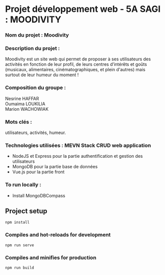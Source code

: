 # Projet développement web - 5A SAGI : MOODIVITY

### Nom du projet : Moodivity

### Description du projet :  
Moodivity est un site web qui permet de proposer à ses utilisateurs des activités en fonction de leur profil, de leurs centres d’intérêts et goûts (musicaux, alimentaires, cinématographiques, et plein d'autres) mais surtout de leur humeur du moment !
  
  
### Composition du groupe :  
Nesrine HAFFAR  
Oumaima LOUKILIA  
Marion WACHOWIAK  
  
  
### Mots clés :  
utilisateurs, activités, humeur.  
  
  
### Technologies utilisées : MEVN Stack CRUD web application
- NodeJS et Express pour la partie authentification et gestion des utilisateurs
- MongoDB pour la partie base de données
- Vue.js pour la partie front
  
    
### To run locally : 
* Install MongoDBCompass

## Project setup
```
npm install
```

### Compiles and hot-reloads for development
```
npm run serve
```

### Compiles and minifies for production
```
npm run build
```

